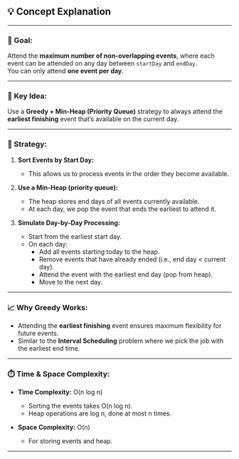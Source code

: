 ## 💡 Concept Explanation

---

### 🔑 Goal:

Attend the **maximum number of non-overlapping events**, where each event can be attended on any day between `startDay` and `endDay`.  
You can only attend **one event per day**.

---

### 🧠 Key Idea:

Use a **Greedy + Min-Heap (Priority Queue)** strategy to always attend the **earliest finishing** event that’s available on the current day.

---

### 📐 Strategy:

1. **Sort Events by Start Day:**
   - This allows us to process events in the order they become available.

2. **Use a Min-Heap (priority queue):**
   - The heap stores end days of all events currently available.
   - At each day, we pop the event that ends the earliest to attend it.

3. **Simulate Day-by-Day Processing:**
   - Start from the earliest start day.
   - On each day:
     - Add all events starting today to the heap.
     - Remove events that have already ended (i.e., end day < current day).
     - Attend the event with the earliest end day (pop from heap).
     - Move to the next day.

---

### 📈 Why Greedy Works:

- Attending the **earliest finishing** event ensures maximum flexibility for future events.
- Similar to the **Interval Scheduling** problem where we pick the job with the earliest end time.

---

### ⏱️ Time & Space Complexity:

- **Time Complexity:** O(n log n)  
  - Sorting the events takes O(n log n).  
  - Heap operations are log n, done at most n times.

- **Space Complexity:** O(n)  
  - For storing events and heap.

---
